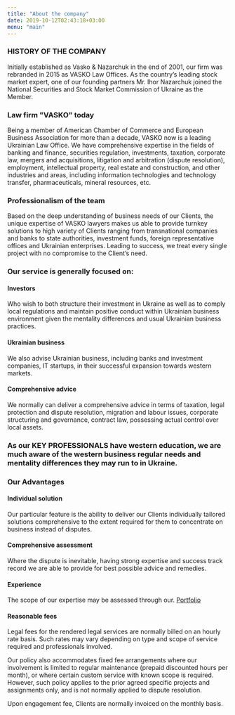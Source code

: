 ```yaml
---
title: "About the company"
date: 2019-10-12T02:43:18+03:00
menu: "main"
---
```


### HISTORY OF THE COMPANY
Initially established as Vasko & Nazarchuk in the end of 2001, our firm was rebranded in 2015 as VASKO Law Offices. As the country’s leading stock market expert, one of our founding partners Mr. Ihor Nazarchuk joined the National Securities and Stock Market Commission of Ukraine as the Member.

### Law firm "VASKO" today
Being a member of American Chamber of Commerce and European Business Association for more than a decade, VASKO now is a leading Ukrainian Law Office. We have comprehensive expertise in the fields of banking and finance, securities regulation, investments, taxation, corporate law, mergers and acquisitions, litigation and arbitration (dispute resolution), employment, intellectual property, real estate and construction, and other industries and areas, including information technologies and technology transfer, pharmaceuticals, mineral resources, etc.

### Professionalism of the team
Based on the deep understanding of business needs of our Clients, the unique expertise of VASKO lawyers makes us able to provide turnkey solutions to high variety of Clients ranging from transnational companies and banks to state authorities, investment funds, foreign representative offices and Ukrainian enterprises. Leading to success, we treat every single project with no compromise to the Client’s need.

### Our service is generally focused on:

#### Investors
Who wish to both structure their investment in Ukraine as well as to comply local regulations and maintain positive conduct within Ukrainian business environment given the mentality differences and usual Ukrainian business practices.

#### Ukrainian business
We also advise Ukrainian business, including banks and investment companies, IT startups, in their successful expansion towards western markets.

#### Comprehensive advice
We normally can deliver a comprehensive advice in terms of taxation, legal protection and dispute resolution, migration and labour issues, corporate structuring and governance, contract law, possessing actual control over local assets.

### As our KEY PROFESSIONALS have western education, we are much aware of the western business regular needs and mentality differences they may run to in Ukraine.

### Our Advantages

#### Individual solution
Our particular feature is the ability to deliver our Clients individually tailored solutions comprehensive to the extent required for them to concentrate on business instead of disputes.

#### Comprehensive assessment
Where the dispute is inevitable, having strong expertise and success track record we are able to provide for best possible advice and remedies.

#### Experience
The scope of our expertise may be assessed through our. [Portfolio](../portfolio/projects)

#### Reasonable fees
Legal fees for the rendered legal services are normally billed on an hourly rate basis. Such rates may vary depending on type and scope of service required and professionals involved.

Our policy also accommodates fixed fee arrangements where our involvement is limited to regular maintenance (prepaid discounted hours per month), or where certain custom service with known scope is required. However, such policy applies to the prior agreed specific projects and assignments only, and is not normally applied to dispute resolution.

Upon engagement fee, Clients are normally invoiced on the monthly basis.
